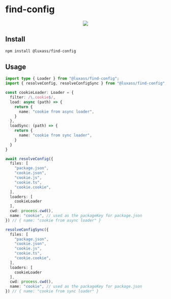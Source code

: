 # find-config

<p align="center">
  <a href="https://www.npmjs.com/package/@luxass/find-config"><img src="https://img.shields.io/npm/v/@luxass/find-config?style=for-the-badge&color=3FA7D6&label="></a>
<p>

## Install
```bash
npm install @luxass/find-config
```

## Usage

```ts
import type { Loader } from "@luxass/find-config";
import { resolveConfig, resolveConfigSync } from "@luxass/find-config";

const cookieLoader: Loader = {
  filter: /\.cookie$/,
  load: async (path) => {
    return {
      name: "cookie from async loader",
    }
  },
  loadSync: (path) => {
    return {
      name: "cookie from sync loader",
    }
  }
}

await resolveConfig({
  files: [
    "package.json",
    "cookie.json",
    "cookie.js",
    "cookie.ts",
    "cookie.cookie",
  ],
  loaders: [
    cookieLoader
  ],
  cwd: process.cwd(),
  name: "cookie", // used as the packageKey for package.json
}) // { name: "cookie from async loader" }

resolveConfigSync({
  files: [
    "package.json",
    "cookie.json",
    "cookie.js",
    "cookie.ts",
    "cookie.cookie",
  ],
  loaders: [
    cookieLoader
  ],
  cwd: process.cwd(),
  name: "cookie", // used as the packageKey for package.json
}) // { name: "cookie from sync loader" }
```
